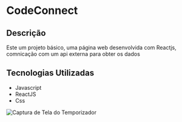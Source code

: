 # CodeConnect

## Descrição

Este um projeto básico, uma  página web desenvolvida com Reactjs, comnicação com um api externa para obter os dados

## Tecnologias Utilizadas
* Javascript
* ReactJS
* Css

![Captura de Tela do Temporizador](./codeconnect/public/Captura%20de%20tela%20de%202024-10-26%2001-08-04.png)
